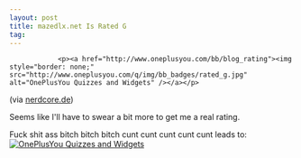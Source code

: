 ```yaml
---
layout: post
title: mazedlx.net Is Rated G
tag: 
---
```



                <p><a href="http://www.oneplusyou.com/bb/blog_rating"><img style="border: none;" src="http://www.oneplusyou.com/q/img/bb_badges/rated_g.jpg" alt="OnePlusYou Quizzes and Widgets" /></a></p>
<p>(via <a href="http://www.nerdcore.de/wp/2008/12/31/nerdcore-is-rated-r/">nerdcore.de</a>)</p>
<p>Seems like I'll have to swear a bit more to get me a real rating.</p>
<p>Fuck shit ass bitch bitch bitch cunt cunt cunt cunt cunt leads to:
<a href="http://www.oneplusyou.com/bb/blog_rating"><img style="border: none;" src="http://www.oneplusyou.com/q/img/bb_badges/rated_r.jpg" alt="OnePlusYou Quizzes and Widgets" /></a></p>
            
